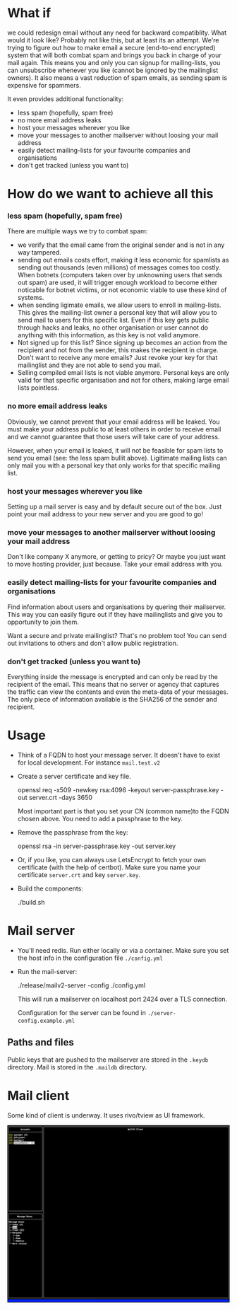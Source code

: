 # What if
we could redesign email without any need for backward compatiblity. What would it look like? Probably not like this, but at least its an attempt.
We're trying to figure out how to make email a secure (end-to-end encrypted) system that will both combat spam and brings you back in charge of 
your mail again. This means you and only you can signup for mailing-lists, you can unsubscribe whenever you like (cannot be ignored by the 
mailinglist owners). It also means a vast reduction of spam emails, as sending spam is expensive for spammers.

It even provides additional functionality:

  - less spam (hopefully, spam free)
  - no more email address leaks
  - host your messages wherever you like
  - move your messages to another mailserver without loosing your mail address 
  - easily detect mailing-lists for your favourite companies and organisations
  - don't get tracked (unless you want to)


# How do we want to achieve all this

### less spam (hopefully, spam free)
There are multiple ways we try to combat spam:

  - we verify that the email came from the original sender and is not in any way tampered.
  - sending out emails costs effort, making it less economic for spamlists as sending out thousands (even millions) of
    messages comes too costly. When botnets (computers taken over by unknowning users that sends out spam) are used, 
    it will trigger enough workload to become either noticable for botnet victims, or not economic viable to use these 
    kind of systems.
  - when sending ligimate emails, we allow users to enroll in mailing-lists. This gives the mailing-list owner a personal
    key that will allow you to send mail to users for this specific list. Even if this key gets public through hacks 
    and leaks, no other organisation or user cannot do anything with this information, as this key is not valid anymore.
  - Not signed up for this list? Since signing up becomes an action from the recipient and not from the sender, this 
    makes the recipient in charge. Don't want to receive any more emails? Just revoke your key for that mailinglist and 
    they are not able to send you mail. 
  - Selling compiled email lists is not viable anymore. Personal keys are only valid for that specific organisation 
    and not for others, making large email lists pointless. 


### no more email address leaks
Obviously, we cannot prevent that your email address will be leaked. You must make your address public to at least 
others in order to receive email and we cannot guarantee that those users will take care of your address.

However, when your email is leaked, it will not be feasible for spam lists to send you email (see: the less spam 
bullit above). Ligitimate mailing lists can only mail you with a personal key that only works for that specific 
mailing list.


### host your messages wherever you like
Setting up a mail server is easy and by default secure out of the box. Just point your mail address to your new server 
and you are good to go! 


### move your messages to another mailserver without loosing your mail address
Don't like company X anymore, or getting to pricy? Or maybe you just want to move hosting provider, just because. Take 
your email address with you.  

 
### easily detect mailing-lists for your favourite companies and organisations
Find information about users and organisations by quering their mailserver. This way you can easily figure out if they 
have mailinglists and give you to opportunity to join them.

Want a secure and private mailinglist? That's no problem too! You can send out invitations to others and don't allow 
public registration.


### don't get tracked (unless you want to)
Everything inside the message is encrypted and can only be read by the recipient of the email. This means that no 
server or agency that captures the traffic can view the contents and even the meta-data of your messages. The only piece
of information available is the SHA256 of the sender and recipient. 




# Usage

* Think of a FQDN to host your message server. It doesn't have to exist for local development. For instance `mail.test.v2`

* Create a server certificate and key file. 

    openssl req -x509 -newkey rsa:4096 -keyout server-passphrase.key -out server.crt -days 3650

    Most important part is that you set your CN (common name)to the FQDN chosen above. You need to add a passphrase to the key.
 
* Remove the passphrase from the key:
 
    openssl rsa -in server-passphrase.key -out server.key

* Or, if you like, you can always use LetsEncrypt to fetch your own certificate (with the help of certbot). Make sure you 
  name your certificate `server.crt` and key `server.key`.

* Build the components:

    ./build.sh
    
    
# Mail server

* You'll need redis. Run either locally or via a container. Make sure you set the host info in the configuration file `./config.yml`

* Run the mail-server:

    ./release/mailv2-server -config ./config.yml

    This will run a mailserver on localhost port 2424 over a TLS connection.
    
    Configuration for the server can be found in `./server-config.example.yml`

## Paths and files

Public keys that are pushed to the mailserver are stored in the `.keydb` directory.
Mail is stored in the `.maildb` directory.


# Mail client

Some kind of client is underway. It uses rivo/tview as UI framework.

![client.png](client.png) 


